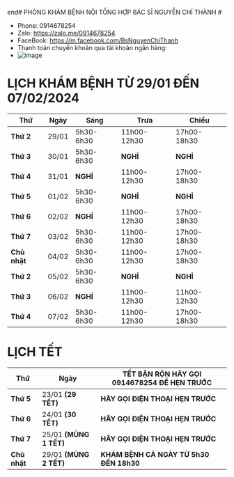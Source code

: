 end# PHÒNG KHÁM BỆNH NỘI TỔNG HỢP BÁC SĨ NGUYỄN CHÍ THÀNH #

  - Phone: 0914678254
  - Zalo: https://zalo.me/0914678254
  - FaceBook: https://m.facebook.com/BsNguyenChiThanh
  - Thanh toán chuyển khoản qua tài khoản ngân hàng: 
  - ![image](https://github.com/BsNgChiThanh/Lich-phong-kham/assets/82578024/d575f08f-29b1-4848-83b0-fb5e88dcb50c)

# LỊCH KHÁM BỆNH TỪ 29/01 ĐẾN 07/02/2024 #

|**Thứ**     | **Ngày**| **Sáng**          | **Trưa**          | **Chiều**          | 
|--          |--       |--                 |--                 |--                  |
|**Thứ 2**   |29/01    |5h30-6h30          |11h00-12h30        |17h00-18h30         |    
|**Thứ 3**   |30/01    |5h30-6h30          | **NGHỈ**          |**NGHỈ**            |           
|**Thứ 4**   |31/01    |**NGHỈ**           |11h00-12h30        |17h00-18h30         |            
|**Thứ 5**   |01/02    |5h30-6h30          | **NGHỈ**          |**NGHỈ**            |                    
|**Thứ 6**   |02/02    |**NGHỈ**           |11h00-12h30        |17h00-18h30         |     
|**Thứ 7**   |03/02    |5h30-6h30          |11h00-12h30        |17h00-18h30         |       
|**Chủ nhật**|04/02    |5h30-6h30          |11h00-12h30        |17h00-18h30         |     
|**Thứ 2**   |05/02    |5h30-6h30          |**NGHỈ**           |**NGHỈ**            |      
|**Thứ 3**   |06/02    |**NGHỈ**           |11h00-12h30        |11h00-12h30         |         
|**Thứ 4**   |07/02    |5h30-6h30          |11h00-12h30        |17h00-18h30         |  

# LỊCH TẾT #

|**Thứ**| **Ngày**| **TẾT BẬN RỘN HÃY GỌI 0914678254 ĐỂ HẸN TRƯỚC**| 
|--|--|--| 
|**Thứ 5**   |23/01 **(29 TẾT)**|**HÃY GỌI ĐIỆN THOẠI HẸN TRƯỚC**| 
|**Thứ 6**   |24/01 **(30 TẾT)**|**HÃY GỌI ĐIỆN THOẠI HẸN TRƯỚC**|
|**Thứ 7**   |25/01 **(MÙNG 1 TẾT)**|**HÃY GỌI ĐIỆN THOẠI HẸN TRƯỚC**|
|**Chủ nhật**|29/01 **(MÙNG 2 TẾT)**|**KHÁM BỆNH CẢ NGÀY TỪ 5h30 ĐẾN 18h30**| 
